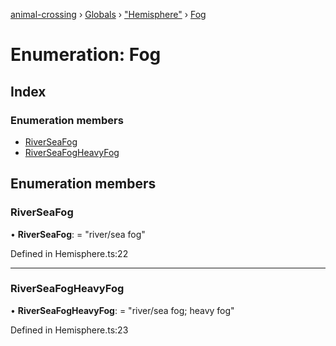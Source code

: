 [animal-crossing](../README.md) › [Globals](../globals.md) › ["Hemisphere"](../modules/_hemisphere_.md) › [Fog](_hemisphere_.fog.md)

# Enumeration: Fog

## Index

### Enumeration members

* [RiverSeaFog](_hemisphere_.fog.md#riverseafog)
* [RiverSeaFogHeavyFog](_hemisphere_.fog.md#riverseafogheavyfog)

## Enumeration members

###  RiverSeaFog

• **RiverSeaFog**: = "river/sea fog"

Defined in Hemisphere.ts:22

___

###  RiverSeaFogHeavyFog

• **RiverSeaFogHeavyFog**: = "river/sea fog; heavy fog"

Defined in Hemisphere.ts:23
